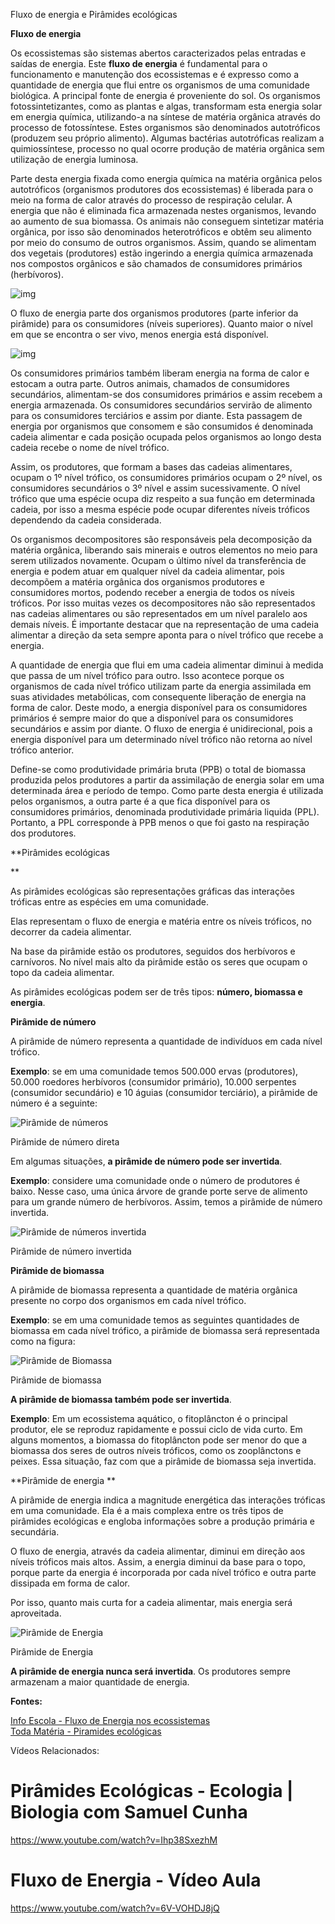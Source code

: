 Fluxo de energia e Pirâmides ecológicas

**Fluxo de energia**

Os ecossistemas são sistemas abertos caracterizados pelas entradas e saídas de energia. Este **fluxo de energia** é fundamental para o funcionamento e manutenção dos ecossistemas e é expresso como a quantidade de energia que flui entre os organismos de uma comunidade biológica. A principal fonte de energia é proveniente do sol. Os organismos fotossintetizantes, como as plantas e algas, transformam esta energia solar em energia química, utilizando-a na síntese de matéria orgânica através do processo de fotossíntese. Estes organismos são denominados autotróficos (produzem seu próprio alimento). Algumas bactérias autotróficas realizam a quimiossíntese, processo no qual ocorre produção de matéria orgânica sem utilização de energia luminosa.

Parte desta energia fixada como energia química na matéria orgânica pelos autotróficos (organismos produtores dos ecossistemas) é liberada para o meio na forma de calor através do processo de respiração celular. A energia que não é eliminada fica armazenada nestes organismos, levando ao aumento de sua biomassa. Os animais não conseguem sintetizar matéria orgânica, por isso são denominados heterotróficos e obtêm seu alimento por meio do consumo de outros organismos. Assim, quando se alimentam dos vegetais (produtores) estão ingerindo a energia química armazenada nos compostos orgânicos e são chamados de consumidores primários (herbívoros).

![img](https://static.planejativo.com/uploads/novas/98a29daa8f56a9ac624d378ff241a963.jpg)

O fluxo de energia parte dos organismos produtores (parte inferior da pirâmide) para os consumidores (níveis superiores). Quanto maior o nível em que se encontra o ser vivo, menos energia está disponível. 

![img](https://static.planejativo.com/uploads/novas/a8ae0fe01028d982fea0c07fa9528263.png)

Os consumidores primários também liberam energia na forma de calor e estocam a outra parte. Outros animais, chamados de consumidores secundários, alimentam-se dos consumidores primários e assim recebem a energia armazenada. Os consumidores secundários servirão de alimento para os consumidores terciários e assim por diante. Esta passagem de energia por organismos que consomem e são consumidos é denominada cadeia alimentar e cada posição ocupada pelos organismos ao longo desta cadeia recebe o nome de nível trófico.

Assim, os produtores, que formam a bases das cadeias alimentares, ocupam o 1º nível trófico, os consumidores primários ocupam o 2º nível, os consumidores secundários o 3º nível e assim sucessivamente. O nível trófico que uma espécie ocupa diz respeito a sua função em determinada cadeia, por isso a mesma espécie pode ocupar diferentes níveis tróficos dependendo da cadeia considerada.

Os organismos decompositores são responsáveis pela decomposição da matéria orgânica, liberando sais minerais e outros elementos no meio para serem utilizados novamente. Ocupam o último nível da transferência de energia e podem atuar em qualquer nível da cadeia alimentar, pois decompõem a matéria orgânica dos organismos produtores e consumidores mortos, podendo receber a energia de todos os níveis tróficos. Por isso muitas vezes os decompositores não são representados nas cadeias alimentares ou são representados em um nível paralelo aos demais níveis. É importante destacar que na representação de uma cadeia alimentar a direção da seta sempre aponta para o nível trófico que recebe a energia.

A quantidade de energia que flui em uma cadeia alimentar diminui à medida que passa de um nível trófico para outro. Isso acontece porque os organismos de cada nível trófico utilizam parte da energia assimilada em suas atividades metabólicas, com consequente liberação de energia na forma de calor. Deste modo, a energia disponível para os consumidores primários é sempre maior do que a disponível para os consumidores secundários e assim por diante. O fluxo de energia é unidirecional, pois a energia disponível para um determinado nível trófico não retorna ao nível trófico anterior.

Define-se como produtividade primária bruta (PPB) o total de biomassa produzida pelos produtores a partir da assimilação de energia solar em uma determinada área e período de tempo. Como parte desta energia é utilizada pelos organismos, a outra parte é a que fica disponível para os consumidores primários, denominada produtividade primária liquida (PPL). Portanto, a PPL corresponde à PPB menos o que foi gasto na respiração dos produtores.

**Pirâmides ecológicas

**

As pirâmides ecológicas são representações gráficas das interações tróficas entre as espécies em uma comunidade.

Elas representam o fluxo de energia e matéria entre os níveis tróficos, no decorrer da cadeia alimentar.

Na base da pirâmide estão os produtores, seguidos dos herbívoros e carnívoros. No nível mais alto da pirâmide estão os seres que ocupam o topo da cadeia alimentar.

As pirâmides ecológicas podem ser de três tipos: **número, biomassa e energia**.

**Pirâmide de número**

A pirâmide de número representa a quantidade de indivíduos em cada nível trófico.

**Exemplo**: se em uma comunidade temos 500.000 ervas (produtores), 50.000 roedores herbívoros (consumidor primário), 10.000 serpentes (consumidor secundário) e 10 águias (consumidor terciário), a pirâmide de número é a seguinte:

![Pirâmide de números](https://static.planejativo.com/uploads/novas/bd0052192ed06c3069db890bfc3016c3.jpg)

Pirâmide de número direta

Em algumas situações, **a pirâmide de número pode ser invertida**.

**Exemplo**: considere uma comunidade onde o número de produtores é baixo. Nesse caso, uma única árvore de grande porte serve de alimento para um grande número de herbívoros. Assim, temos a pirâmide de número invertida.

![Pirâmide de números invertida](https://static.planejativo.com/uploads/novas/99cfc8c68140e69d2b21faa7e927345d.jpg)

Pirâmide de número invertida

**Pirâmide de biomassa**

A pirâmide de biomassa representa a quantidade de matéria orgânica presente no corpo dos organismos em cada nível trófico.

**Exemplo**: se em uma comunidade temos as seguintes quantidades de biomassa em cada nível trófico, a pirâmide de biomassa será representada como na figura:

![Pirâmide de Biomassa](https://static.planejativo.com/uploads/novas/27ce34d6b9919c1c83c0fed3c02ec382.jpg)

Pirâmide de biomassa

**A pirâmide de biomassa também pode ser invertida**.

**Exemplo**: Em um ecossistema aquático, o fitoplâncton é o principal produtor, ele se reproduz rapidamente e possui ciclo de vida curto. Em alguns momentos, a biomassa do fitoplâncton pode ser menor do que a biomassa dos seres de outros níveis tróficos, como os zooplânctons e peixes. Essa situação, faz com que a pirâmide de biomassa seja invertida.

**Pirâmide de energia
**

A pirâmide de energia indica a magnitude energética das interações tróficas em uma comunidade. Ela é a mais complexa entre os três tipos de pirâmides ecológicas e engloba informações sobre a produção primária e secundária.

O fluxo de energia, através da cadeia alimentar, diminui em direção aos níveis tróficos mais altos. Assim, a energia diminui da base para o topo, porque parte da energia é incorporada por cada nível trófico e outra parte dissipada em forma de calor.

Por isso, quanto mais curta for a cadeia alimentar, mais energia será aproveitada.

![Pirâmide de Energia](https://static.planejativo.com/uploads/novas/fe3b271e92af331e5007759c7ddfaf87.jpg)

Pirâmide de Energia

**A pirâmide de energia nunca será invertida**. Os produtores sempre armazenam a maior quantidade de energia.



**Fontes:**

[Info Escola - Fluxo de Energia nos ecossistemas](https://www.infoescola.com/ecologia/fluxo-de-energia-nos-ecossistemas/)   
[Toda Matéria - Piramides ecológicas](https://www.todamateria.com.br/piramides-ecologicas/)   



Vídeos Relacionados:

# Pirâmides Ecológicas - Ecologia | Biologia com Samuel Cunha

https://www.youtube.com/watch?v=Ihp38SxezhM

# Fluxo de Energia - Vídeo Aula

https://www.youtube.com/watch?v=6V-VOHDJ8jQ

